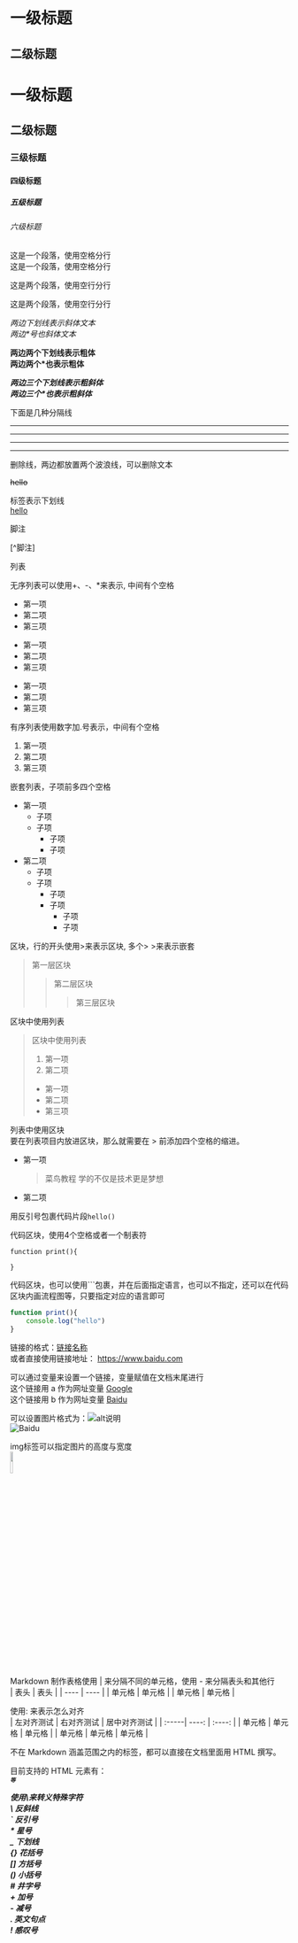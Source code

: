 一级标题
==========


二级标题
----------


# 一级标题
## 二级标题
### 三级标题
#### 四级标题
##### 五级标题
###### 六级标题


这是一个段落，使用空格分行  
这是一个段落，使用空格分行


这是两个段落，使用空行分行

这是两个段落，使用空行分行

  
_两边下划线表示斜体文本_  
*两边\*号也斜体文本*

  
__两边两个下划线表示粗体__  
**两边两个\*也表示粗体**


___两边三个下划线表示粗斜体___  
***两边三个\*也表示粗斜体***


下面是几种分隔线

----
- - - -
***
* * *


删除线，两边都放置两个波浪线，可以删除文本

~~hello~~



<u></u>标签表示下划线  
<u>hello</u>


脚注

[^脚注]


列表

无序列表可以使用+、-、*来表示, 中间有个空格
+ 第一项
+ 第二项
+ 第三项

- 第一项
- 第二项
- 第三项

* 第一项
* 第二项
* 第三项

有序列表使用数字加.号表示，中间有个空格
1. 第一项
2. 第二项
3. 第三项

嵌套列表，子项前多四个空格
+ 第一项
    - 子项
    - 子项
        * 子项
        * 子项
+ 第二项
    - 子项
    - 子项
        * 子项
        * 子项
            + 子项
            + 子项


区块，行的开头使用>来表示区块, 多个> >来表示嵌套
> 第一层区块
> > 第二层区块
> > > 第三层区块

区块中使用列表
> 区块中使用列表
> 1. 第一项
> 2. 第二项
> + 第一项
> + 第二项
> + 第三项

列表中使用区块  
要在列表项目内放进区块，那么就需要在 > 前添加四个空格的缩进。
* 第一项
    > 菜鸟教程
    > 学的不仅是技术更是梦想
* 第二项

用反引号包裹代码片段`hello()`

代码区块，使用4个空格或者一个制表符  
    
    function print(){

    }

代码区块，也可以使用```包裹，并在后面指定语言，也可以不指定，还可以在代码区块内画流程图等，只要指定对应的语言即可
```javascript
function print(){
    console.log("hello")
}
```


链接的格式：[链接名称](链接地址)  
或者直接使用链接地址： <https://www.baidu.com>

可以通过变量来设置一个链接，变量赋值在文档末尾进行  
这个链接用 a 作为网址变量 [Google][a]  
这个链接用 b 作为网址变量 [Baidu][b]


[a]: http://www.google.com
[b]: http://www.baidu.com


可以设置图片格式为：![alt说明](图片链接)  
![Baidu](https://www.baidu.com/img/PCtm_d9c8750bed0b3c7d089fa7d55720d6cf.png)

img标签可以指定图片的高度与宽度  
<img src="https://www.baidu.com/img/PCtm_d9c8750bed0b3c7d089fa7d55720d6cf.png" width="10%"/>


Markdown 制作表格使用 | 来分隔不同的单元格，使用 - 来分隔表头和其他行  
|  表头   | 表头  |
|  ----  | ----  |
| 单元格  | 单元格 |
| 单元格  | 单元格 |


使用: 来表示怎么对齐  
| 左对齐测试 | 右对齐测试 | 居中对齐测试 |
| :-----| ----: | :----: |
| 单元格 | 单元格 | 单元格 |
| 单元格 | 单元格 | 单元格 |


不在 Markdown 涵盖范围之内的标签，都可以直接在文档里面用 HTML 撰写。

目前支持的 HTML 元素有：<kbd/> <b/> <i/> <em/> <sup/> <sub/> <br/>等 


使用\来转义特殊字符  
\\   反斜线  
\`   反引号  
\*   星号  
\_   下划线  
\{\}  花括号  
\[\]  方括号  
\(\)  小括号  
\#   井字号  
\+   加号  
\-   减号  
\.   英文句点  
\!   感叹号  
